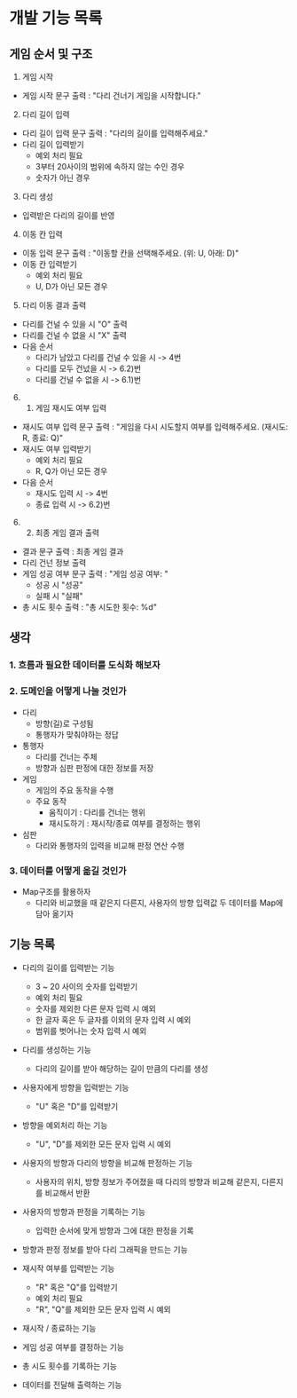 # 개발 기능 목록

## 게임 순서 및 구조

1. 게임 시작
- 게임 시작 문구 출력 : "다리 건너기 게임을 시작합니다."

2. 다리 길이 입력
- 다리 길이 입력 문구 출력 : "다리의 길이를 입력해주세요."
- 다리 길이 입력받기
  - 예외 처리 필요
  - 3부터 20사이의 범위에 속하지 않는 수인 경우
  - 숫자가 아닌 경우

3. 다리 생성
- 입력받은 다리의 길이를 반영

4. 이동 칸 입력
- 이동 입력 문구 출력 : "이동할 칸을 선택해주세요. (위: U, 아래: D)"
- 이동 칸 입력받기
  - 예외 처리 필요
  - U, D가 아닌 모든 경우

5. 다리 이동 결과 출력
- 다리를 건널 수 있을 시 "O" 출력
- 다리를 건널 수 없을 시 "X" 출력
- 다음 순서
  - 다리가 남았고 다리를 건널 수 있을 시 -> 4번
  - 다리를 모두 건넜을 시 -> 6.2)번
  - 다리를 건널 수 없을 시 -> 6.1)번

6. 1) 게임 재시도 여부 입력
- 재시도 여부 입력 문구 출력 : "게임을 다시 시도할지 여부를 입력해주세요. (재시도: R, 종료: Q)"
- 재시도 여부 입력받기
  - 예외 처리 필요
  - R, Q가 아닌 모든 경우
- 다음 순서
  - 재시도 입력 시 -> 4번
  - 종료 입력 시 -> 6.2)번
  
6. 2) 최종 게임 결과 출력
- 결과 문구 출력 : 최종 게임 결과
- 다리 건넌 정보 출력
- 게임 성공 여부 문구 출력 : "게임 성공 여부: "
    - 성공 시 "성공"
    - 실패 시 "실패"
- 총 시도 횟수 출력 : "총 시도한 횟수: %d"

## 생각

### 1. 흐름과 필요한 데이터를 도식화 해보자

### 2. 도메인을 어떻게 나눌 것인가
- 다리
  - 방향(길)로 구성됨
  - 통행자가 맞춰야하는 정답
- 통행자
  - 다리를 건너는 주체
  - 방향과 심판 판정에 대한 정보를 저장
- 게임
  - 게임의 주요 동작을 수행
  - 주요 동작
    - 움직이기 : 다리를 건너는 행위
    - 재시도하기 : 재시작/종료 여부를 결정하는 행위
- 심판
  - 다리와 통행자의 입력을 비교해 판정 연산 수행

### 3. 데이터를 어떻게 옮길 것인가
- Map구조를 활용하자
  - 다리와 비교했을 때 같은지 다른지, 사용자의 방향 입력값 두 데이터를 Map에 담아 옮기자


## 기능 목록

- 다리의 길이를 입력받는 기능
  - 3 ~ 20 사이의 숫자를 입력받기
  - 예외 처리 필요
  - 숫자를 제외한 다른 문자 입력 시 예외
  - 한 글자 혹은 두 글자를 이외의 문자 입력 시 예외
  - 범위를 벗어나는 숫자 입력 시 예외

- 다리를 생성하는 기능
  - 다리의 길이를 받아 해당하는 길이 만큼의 다리를 생성

- 사용자에게 방향을 입력받는 기능
  - "U" 혹은 "D"를 입력받기

- 방향을 예외처리 하는 기능
  - "U", "D"를 제외한 모든 문자 입력 시 예외

- 사용자의 방향과 다리의 방향을 비교해 판정하는 기능
  - 사용자의 위치, 방향 정보가 주어졌을 때 다리의 방향과 비교해 같은지, 다른지를 비교해서 반환

- 사용자의 방향과 판정을 기록하는 기능
  - 입력한 순서에 맞게 방향과 그에 대한 판정을 기록

- 방향과 판정 정보를 받아 다리 그래픽을 만드는 기능

- 재시작 여부를 입력받는 기능
  - "R" 혹은 "Q"를 입력받기
  - 예외 처리 필요
  - "R", "Q"를 제외한 모든 문자 입력 시 예외

- 재시작 / 종료하는 기능

- 게임 성공 여부를 결정하는 기능

- 총 시도 횟수를 기록하는 기능

- 데이터를 전달해 출력하는 기능

